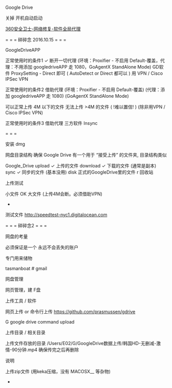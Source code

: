 
Google Drive

关掉 开机自动启动

[360安全卫士-网络修复-软件全局代理](https://github.com/7900ms/nottheater_deserted/blob/master/supplementary/360安全卫士-网络修复-软件全局代理.txt)



= = = 碎碎念 2016.10.15 = = =


GoogleDriveAPP

正常使用时的条件1 ✓
  断开一切代理 (环境：Proxifier - 不启用 Default-覆盖，代理：不用添加 googledriveAPP 走 1080，GoAgentX StandAlone Mode)
  GD软件 ProxySetting - Direct 即可   ( AutoDetect or Direct 都可以 )
  用 VPN / Cisco IPSec VPN

正常使用时的条件2
  借助代理
  (环境：Proxifier - 不启用 Default-覆盖)
  (代理：添加 googledriveAPP 走 1080)
  (GoAgentX StandAlone Mode)

  可以正常上传 4M 以下的文件
  无法上传 >4M 的文件 ( !难以置信! )
  (除非用VPN / Cisco IPSec VPN)

正常使用时的条件3
  借助代理
  三方软件 Insync

= = =

安装
  dmg

网盘目录结构
  确保 Google Drive 有一个用于 “接受上传” 的文件夹, 目录结构类似

  Google_Drive
    upload ✓
      上传的文件
    download ✓
      下载的文件 (通常是副本)
    sync ✓
      同步的文件 (基本没用)
    disk
      正式的GoogleDrive里的文件
    r
      回收站

上传测试

  小文件 OK
  大文件 (上传4M会断。必须借助VPN)

-

测试文件
http://speedtest-nyc1.digitalocean.com



= = = 碎碎念2 = = =


网盘的考量

  必须保证是一个 永远不会丢失的账户

  专门用来储物

  tasmanboat # gmail

网盘管理

  网页管理，建 F盘

上传工具 / 软件

  网页上传 or 命令行上传
  https://github.com/prasmussen/gdrive

  G google drive command upload

上传目录 / 相关目录

  上传文件存放的目录
  /Users/E02/G/GoogleDrive数据上传/韩国HD-无删减-激情-90分钟.mp4
  确保传完之后再删除

说明

  上传zip文件 (用keka压缩，没有 MACOSX__ 等杂物)



-



